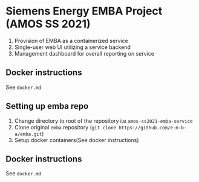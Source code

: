 # Siemens Energy EMBA Project (AMOS SS 2021)
1. Provision of EMBA as a containerized service
2. Single-user web UI utilizing a service backend
3. Management dashboard for overall reporting on service


## Docker instructions
See `docker.md`



## Setting up emba repo
1. Change directory to root of the repository i.e `amos-ss2021-emba-service`
2. Clone original `emba` repository (`git clone https://github.com/e-m-b-a/emba.git`)
3. Setup docker containers(See docker instructions)


## Docker instructions
See `docker.md`